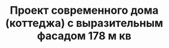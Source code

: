 ---
title: Проект современного дома (коттеджа) с выразительным фасадом 178 м кв
description: Проект кирпичного современного дома (коттеджа) с ярким выразительным фасадом, с террасой, балконом и навесом. Площадь&#58; 178 м.кв.

layout: project
permalink: /proekty/:path

featured:
weight: 700

project-title: Современный выразительный коттедж
project-catalog-title: Выразительный коттедж
project-name: DK-178
tiny-description: Современный дом с террасой и балконом

short-description: "Строгая геометричная форма вместе с контрастным экстерьером из натуральных материалов создают завершенный образ современного загородного дома. В композиционном центре планировки - просторная гостиная с камином. Пространство кухни и столовой объединено в отдельную светлую зону, примыкающую к гостиной. Во всех четырех спальнях сделаны угловые окна для увеличения естественного света. Гардероб выделен в отдельное помещение."

price-project: "80 000 р"
price-build:

area: "178"

related:
- DK-136
- DK-144
- DK-206

params:
- name: "Площадь дома:"
  value: "178м<sup>2</sup>"
- name: "Площадь 1-го этажа:"
  value: "96м<sup>2</sup>"
- name: "Площадь 2-го этажа:"
  value: "82м<sup>2</sup>"
- name: "Крыльца, балконы"
  value: "23м<sup>2</sup>"
- name: "Габаритные размеры"
  value: "14.55 x 14.00м"
- name: "Спальни"
  value: "4"
- name: "Санузлы"
  value: "2"
- name: "Высота 1-го этажа"
  value: "3.0м"
- name: "Высота 2-го этажа"
  value: "2.8м"
- name: "Фундамент"
  value: "Монолитный ж/б"
- name: "Конструкция стен"
  value: "Газобетон 400мм"
- name: "Перекрытия"
  value: "Монолитные ж/б"
- name: "Покрытие кровли"
  value: "Гибкая черепица"
- name: "Облицовка стен"
  value: "Штукатурка, клинкерная плитка"

options:
- name: "Зеркальный проект"
  value: "5 000 р"
- name: "Паспорт дома"
  value: "5 000 р"
- name: "Проект отопления"
  value: "30 000 р"
- name: "Водоснабжение, канализация"
  value: "30 000 р"
- name: "Проект электрики"
  value: "30 000 р"
- name: "Проект подвала"
  value: "30 000 р"
- name: "Пристройка навеса для а/м"
  value: "15 000 р"
- name: "Замена материала стен"
  value: "20 000 р"
- name: "Изменение фундамента"
  value: "20 000 р"
- name: "Перепланировка (перегородки)"
  value: "5 000 р"
- name: "Дизайн интерьера"
  value: "120 000 р"

  
---